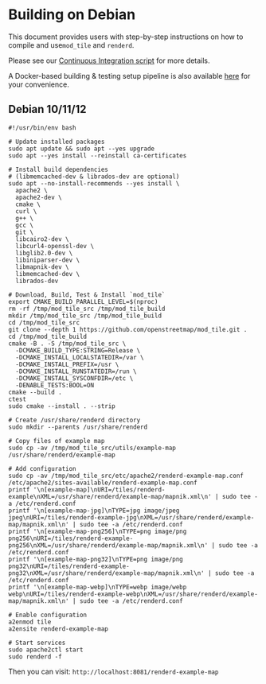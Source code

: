 # Building on Debian

This document provides users with step-by-step instructions on how to compile and use`mod_tile` and `renderd`.

Please see our [Continuous Integration script](/.github/workflows/build-and-test.yml) for more details.

A Docker-based building & testing setup pipeline is also available [here](/docker) for your convenience.

## Debian 10/11/12

```shell
#!/usr/bin/env bash

# Update installed packages
sudo apt update && sudo apt --yes upgrade
sudo apt --yes install --reinstall ca-certificates

# Install build dependencies
# (libmemcached-dev & librados-dev are optional)
sudo apt --no-install-recommends --yes install \
  apache2 \
  apache2-dev \
  cmake \
  curl \
  g++ \
  gcc \
  git \
  libcairo2-dev \
  libcurl4-openssl-dev \
  libglib2.0-dev \
  libiniparser-dev \
  libmapnik-dev \
  libmemcached-dev \
  librados-dev

# Download, Build, Test & Install `mod_tile`
export CMAKE_BUILD_PARALLEL_LEVEL=$(nproc)
rm -rf /tmp/mod_tile_src /tmp/mod_tile_build
mkdir /tmp/mod_tile_src /tmp/mod_tile_build
cd /tmp/mod_tile_src
git clone --depth 1 https://github.com/openstreetmap/mod_tile.git .
cd /tmp/mod_tile_build
cmake -B . -S /tmp/mod_tile_src \
  -DCMAKE_BUILD_TYPE:STRING=Release \
  -DCMAKE_INSTALL_LOCALSTATEDIR=/var \
  -DCMAKE_INSTALL_PREFIX=/usr \
  -DCMAKE_INSTALL_RUNSTATEDIR=/run \
  -DCMAKE_INSTALL_SYSCONFDIR=/etc \
  -DENABLE_TESTS:BOOL=ON
cmake --build .
ctest
sudo cmake --install . --strip

# Create /usr/share/renderd directory
sudo mkdir --parents /usr/share/renderd

# Copy files of example map
sudo cp -av /tmp/mod_tile_src/utils/example-map /usr/share/renderd/example-map

# Add configuration
sudo cp -av /tmp/mod_tile_src/etc/apache2/renderd-example-map.conf /etc/apache2/sites-available/renderd-example-map.conf
printf '\n[example-map]\nURI=/tiles/renderd-example\nXML=/usr/share/renderd/example-map/mapnik.xml\n' | sudo tee -a /etc/renderd.conf
printf '\n[example-map-jpg]\nTYPE=jpg image/jpeg jpeg\nURI=/tiles/renderd-example-jpg\nXML=/usr/share/renderd/example-map/mapnik.xml\n' | sudo tee -a /etc/renderd.conf
printf '\n[example-map-png256]\nTYPE=png image/png png256\nURI=/tiles/renderd-example-png256\nXML=/usr/share/renderd/example-map/mapnik.xml\n' | sudo tee -a /etc/renderd.conf
printf '\n[example-map-png32]\nTYPE=png image/png png32\nURI=/tiles/renderd-example-png32\nXML=/usr/share/renderd/example-map/mapnik.xml\n' | sudo tee -a /etc/renderd.conf
printf '\n[example-map-webp]\nTYPE=webp image/webp webp\nURI=/tiles/renderd-example-webp\nXML=/usr/share/renderd/example-map/mapnik.xml\n' | sudo tee -a /etc/renderd.conf

# Enable configuration
a2enmod tile
a2ensite renderd-example-map

# Start services
sudo apache2ctl start
sudo renderd -f
```

Then you can visit: `http://localhost:8081/renderd-example-map`
